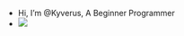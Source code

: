 -  Hi, I’m @Kyverus, A Beginner Programmer
-  ![](https://www.codewars.com/users/Gamerift7/badges/small)
